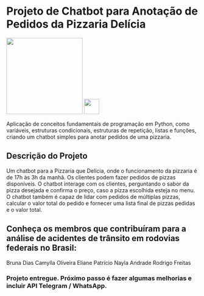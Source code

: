 # Projeto de Chatbot para Anotação de Pedidos da Pizzaria Delícia

<img src="[https://cdn.jsdelivr.net/gh/devicons/devicon/icons/python/python-original.svg](https://chatguru.com.br/wp-content/uploads/2021/12/chatbot-g732978d45_1920.jpg)" width="200" height="200" /> <img src="https://cdn.jsdelivr.net/gh/devicons/devicon/icons/pandas/pandas-original-wordmark.svg" width="40" height="40"/>

Aplicação de conceitos fundamentais de programação em Python, como variáveis, estruturas condicionais, estruturas de repetição, listas e funções, criando um chatbot simples para anotar pedidos de uma pizzaria.

## Descrição do Projeto
Um chatbot para a Pizzaria que Delícia, onde o funcionamento da pizzaria é de 17h às 3h da manhã. Os clientes podem fazer pedidos de pizzas disponíveis. O chatbot interage com os clientes, perguntando o sabor da pizza desejada e confirma o preço, caso a pizza escolhida esteja no menu. O chatbot também é capaz de lidar com pedidos de múltiplas pizzas, calcular o valor total do pedido e fornecer uma lista final de pizzas pedidas e o valor total.

## Conheça os membros que contribuíram para a análise de acidentes de trânsito em rodovias federais no Brasil:
Bruna Dias
Camylla Oliveira
Eliane Patrício
Nayla Andrade
Rodrigo Freitas

### Projeto entregue. Próximo passo é fazer algumas melhorias e incluir API Telegram / WhatsApp.
